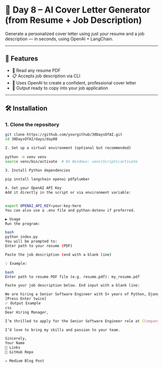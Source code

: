 # 🧠 Day 8 – AI Cover Letter Generator (from Resume + Job Description)

Generate a personalized cover letter using just your resume and a job description — in seconds, using OpenAI + LangChain.

---

## 🚀 Features

- 📄 Read any resume PDF
- 📋 Accepts job description via CLI
- 🤖 Uses OpenAI to create a confident, professional cover letter
- 🎯 Output ready to copy into your job application

---

## 🛠️ Installation

### 1. Clone the repository

```bash
git clone https://github.com/yourgithub/30DaysOfAI.git
cd 30DaysOfAI/days/day08

2. Set up a virtual environment (optional but recommended)
 
python -m venv venv
source venv/bin/activate  # On Windows: venv\Scripts\activate

3. Install Python dependencies
 
pip install langchain openai pdfplumber

4. Set your OpenAI API Key
Add it directly in the script or via environment variable:

 
export OPENAI_API_KEY=your-key-here
You can also use a .env file and python-dotenv if preferred.

▶️ Usage
Run the program:

bash
python index.py
You will be prompted to:
Enter path to your resume (PDF)

Paste the job description (end with a blank line)

💡 Example:

bash
Enter path to resume PDF file (e.g. resume.pdf): my_resume.pdf

Paste your job description below. End input with a blank line:

We are hiring a Senior Software Engineer with 5+ years of Python, Django, and cloud experience...
[Press Enter twice]
✅ Output Example
css
Dear Hiring Manager,

I’m thrilled to apply for the Senior Software Engineer role at [Company]. With 6+ years of backend experience in Python and AWS...

I’d love to bring my skills and passion to your team.

Sincerely,  
Your Name
🔗 Links
🔗 GitHub Repo

✍️ Medium Blog Post